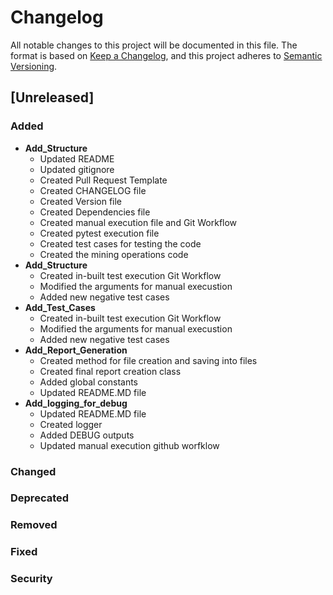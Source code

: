 # Changelog
All notable changes to this project will be documented in this file.
The format is based on [Keep a Changelog](http://keepachangelog.com/en/1.0.0/),
and this project adheres to [Semantic Versioning](https://semver.org/spec/v2.0.0.html).
## [Unreleased]
### Added
- **Add_Structure**
    - Updated README
    - Updated gitignore
    - Created Pull Request Template
    - Created CHANGELOG file
    - Created Version file
    - Created Dependencies file
    - Created manual execution file and Git Workflow
    - Created pytest execution file
    - Created test cases for testing the code
    - Created the mining operations code
- **Add_Structure**
    - Created in-built test execution Git Workflow
    - Modified the arguments for manual execustion
    - Added new negative test cases
- **Add_Test_Cases**
    - Created in-built test execution Git Workflow
    - Modified the arguments for manual execustion
    - Added new negative test cases
- **Add_Report_Generation**
    - Created method for file creation and saving into files
    - Created final report creation class
    - Added global constants
    - Updated README.MD file
- **Add_logging_for_debug**
    - Updated README.MD file
    - Created logger
    - Added DEBUG outputs
    - Updated manual execution github worfklow
### Changed
### Deprecated
### Removed
### Fixed
### Security